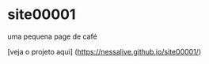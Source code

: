 # site00001
uma pequena page de café

[veja o projeto aqui] (https://nessalive.github.io/site00001/)
